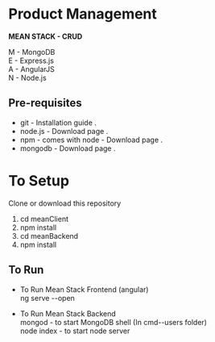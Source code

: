 # Product Management

**MEAN STACK - CRUD**

M - MongoDB <br/>
E - Express.js <br/>
A - AngularJS <br/>
N - Node.js <br/>

## Pre-requisites
+ git - Installation guide . <br/>
+ node.js - Download page . <br/>
+ npm - comes with node  - Download page . <br/>
+ mongodb - Download page . <br/>

# To Setup <br/>
Clone or download this repository

1. cd meanClient <br/>
2. npm install <br/>
3. cd meanBackend<br/>
4. npm install

## To Run

+ To Run Mean Stack Frontend (angular) <br/>
ng serve --open

+ To Run Mean Stack Backend  <br/>
mongod - to start MongoDB shell (In cmd--users folder) <br/>
node index - to start node server
